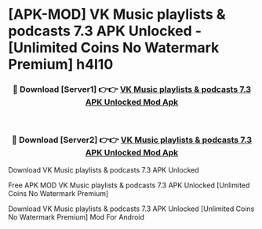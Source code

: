 # [APK-MOD] VK Music  playlists & podcasts 7.3 APK Unlocked - [Unlimited Coins No Watermark Premium] h4l10



<div align="center">
<h3>🔴 Download [Server1] 👉👉 <a href="https://momento.my/?title=VK_Music__playlists_&_podcasts_7.3_APK_Unlocked">VK Music  playlists & podcasts 7.3 APK Unlocked Mod Apk</a></h3><br>

<h3>🔴 Download [Server2] 👉👉 <a href="https://momento.my/?title=VK_Music__playlists_&_podcasts_7.3_APK_Unlocked">VK Music  playlists & podcasts 7.3 APK Unlocked Mod Apk</a></h3>
</div>



Download VK Music  playlists & podcasts 7.3 APK Unlocked 

Free APK MOD VK Music  playlists & podcasts 7.3 APK Unlocked [Unlimited Coins No Watermark Premium]

Download VK Music  playlists & podcasts 7.3 APK Unlocked [Unlimited Coins No Watermark Premium] Mod For Android
